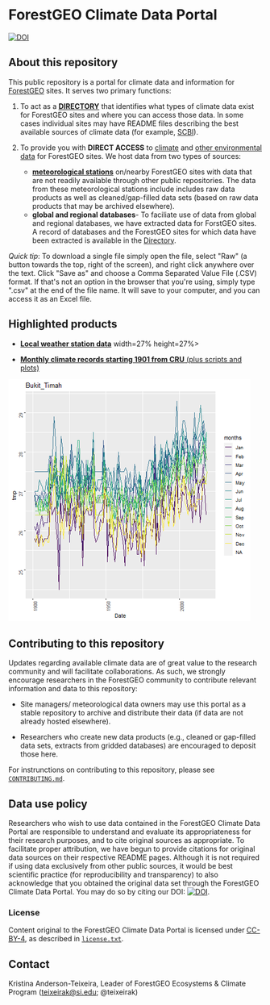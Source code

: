 
# ForestGEO Climate Data Portal  
[![DOI](https://zenodo.org/badge/83330500.svg)](https://zenodo.org/badge/latestdoi/83330500)

## About this repository
This public repository is a portal for climate data and information for [ForestGEO](http://www.forestgeo.si.edu/) sites. It serves two primary functions:

1. To act as a [**DIRECTORY**](https://github.com/forestgeo/Climate/tree/master/Directory) that identifies what types of climate data exist for ForestGEO sites and where you can access those data.  In some cases individual sites may have README files describing the best available sources of climate data (for example, [SCBI](https://github.com/forestgeo/Climate/blob/master/Climate_Data/Met_Stations/SCBI/README.md)).  

2. To provide you with **DIRECT ACCESS** to [climate](https://github.com/forestgeo/Climate/tree/master/Climate_Data/) and [other environmental data](https://github.com/forestgeo/Climate/tree/master/Other_environmental_data/) for ForestGEO sites.  We host data from two types of sources:  
     + [**meteorological stations**](https://github.com/forestgeo/Climate/tree/master/Climate_Data/Met_Stations) on/nearby ForestGEO sites with data that are not readily available through other public repositories.  The data from these meteorological stations include includes raw data products as well as cleaned/gap-filled data sets (based on raw data products that may be archived elsewhere).  
     + **global and regional databases**- To faciliate use of data from global and regional databases, we have extracted data for ForstGEO sites. A record of databases and the ForestGEO sites for which data have been extracted is available in the [Directory](https://github.com/forestgeo/Climate/tree/master/Directory).  
     
*Quick tip*: To download a single file simply open the file, select "Raw" (a button towards the top, right of the screen), and right click anywhere over the text.  Click "Save as" and choose a Comma Separated Value File (.CSV) format.  If that's not an option in the browser that you're using, simply type ".csv" at the end of the file name.   It will save to your computer, and you can access it as an Excel file.

## Highlighted products

- [**Local weather station data**](images/SCBI_weather_tower.jpg) width=27% height=27%>

- [**Monthly climate records starting 1901 from CRU** (plus scripts and plots)](https://github.com/forestgeo/Climate/tree/master/Climate_Data/CRU)

![Example plot of monthly CRU data: minimum temperatures at Bukit Timah, Singapore](images/Bukit_Timah_TMP_CRU_plot__73.png)

## Contributing to this repository
Updates regarding available climate data are of great value to the research community and will facilitate collaborations. As such, we strongly encourage researchers in the ForestGEO community to contribute relevant information and data to this repository:

* Site managers/ meteorological data owners may use this portal as a stable repository to archive and distribute their data (if data are not already hosted elsewhere).

* Researchers who create new data products (e.g., cleaned or gap-filled data sets, extracts from gridded databases) are encouraged to deposit those here.

For instrunctions on contributing to this repository, please see [`CONTRIBUTING.md`](https://github.com/forestgeo/Climate/blob/master/CONTRIBUTING.md). 

## Data use policy

Researchers who wish to use data contained in the ForestGEO Climate Data Portal are responsible to understand and evaluate its appropriateness for their research purposes, and to cite original sources as appropriate. To facilitate proper attribution, we have begun to provide citations for original data sources on their respective README pages.  Although it is not required if using data exclusively from other public sources, it would be best scientific practice (for reproducibility and transparency) to also acknowledge that you obtained the original data set through the ForestGEO Climate Data Portal.  You may do so by citing our DOI: [![DOI](https://zenodo.org/badge/83330500.svg)](https://zenodo.org/badge/latestdoi/83330500).

### License

Content original to the ForestGEO Climate Data Portal is licensed under [CC-BY-4](https://creativecommons.org/licenses/by/4.0/), as described in [`license.txt`](https://github.com/forestgeo/Climate/blob/master/license.txt).


## Contact 

Kristina Anderson-Teixeira, Leader of ForestGEO Ecosystems & Climate Program (teixeirak@si.edu; @teixeirak)
